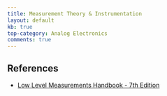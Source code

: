 ```yaml
---
title: Measurement Theory & Instrumentation
layout: default
kb: true
top-category: Analog Electronics
comments: true
---
```


## References

* [Low Level Measurements Handbook - 7th Edition](https://www.tek.com/document/primer/low-level-measurements-handbook-precision-dc-current-voltage-and-resistance-measurem)
